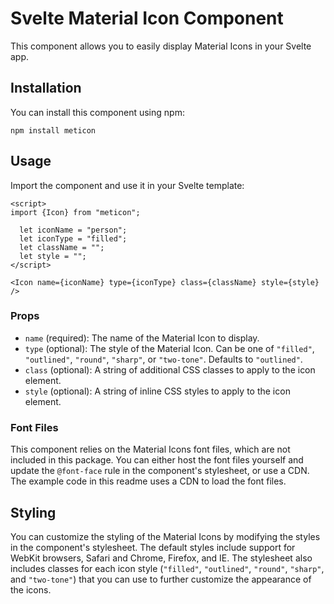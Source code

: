 Svelte Material Icon Component
==============================

This component allows you to easily display Material Icons in your Svelte app.

Installation
------------

You can install this component using npm:

`npm install meticon`

Usage
-----

Import the component and use it in your Svelte template:


```svelte
<script> 
import {Icon} from "meticon";

  let iconName = "person";
  let iconType = "filled";
  let className = "";
  let style = ""; 
</script>

<Icon name={iconName} type={iconType} class={className} style={style} />
```

### Props

-   `name` (required): The name of the Material Icon to display.
-   `type` (optional): The style of the Material Icon. Can be one of `"filled"`, `"outlined"`, `"round"`, `"sharp"`, or `"two-tone"`. Defaults to `"outlined"`.
-   `class` (optional): A string of additional CSS classes to apply to the icon element.
-   `style` (optional): A string of inline CSS styles to apply to the icon element.

### Font Files

This component relies on the Material Icons font files, which are not included in this package. You can either host the font files yourself and update the `@font-face` rule in the component's stylesheet, or use a CDN. The example code in this readme uses a CDN to load the font files.

Styling
-------

You can customize the styling of the Material Icons by modifying the styles in the component's stylesheet. The default styles include support for WebKit browsers, Safari and Chrome, Firefox, and IE. The stylesheet also includes classes for each icon style (`"filled"`, `"outlined"`, `"round"`, `"sharp"`, and `"two-tone"`) that you can use to further customize the appearance of the icons.
